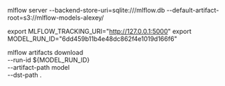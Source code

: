 mlflow server --backend-store-uri=sqlite:///mlflow.db --default-artifact-root=s3://mlflow-models-alexey/

export MLFLOW_TRACKING_URI="http://127.0.0.1:5000"
export MODEL_RUN_ID="6dd459b11b4e48dc862f4e1019d166f6"

mlflow artifacts download \
    --run-id ${MODEL_RUN_ID} \
    --artifact-path model \
    --dst-path .